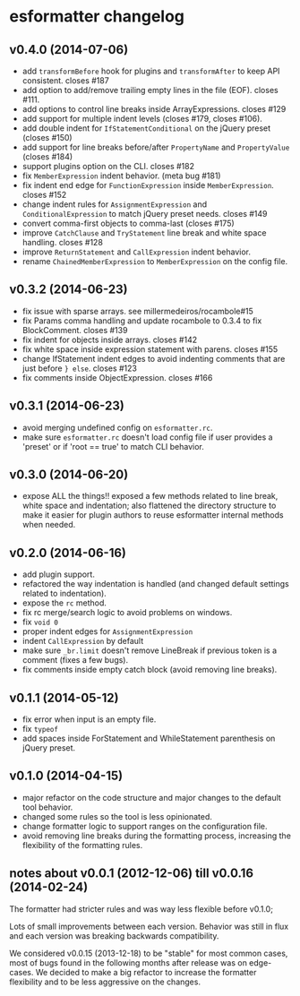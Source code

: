 # esformatter changelog

## v0.4.0 (2014-07-06)

 - add `transformBefore` hook for plugins and `transformAfter` to keep API consistent. closes #187
 - add option to add/remove trailing empty lines in the file (EOF). closes #111.
 - add options to control line breaks inside ArrayExpressions. closes #129
 - add support for multiple indent levels (closes #179, closes #106).
 - add double indent for `IfStatementConditional` on the jQuery preset (closes #150)
 - add support for line breaks before/after `PropertyName` and `PropertyValue` (closes #184)
 - support plugins option on the CLI. closes #182
 - fix `MemberExpression` indent behavior. (meta bug #181)
 - fix indent end edge for `FunctionExpression` inside `MemberExpression`. closes #152
 - change indent rules for `AssignmentExpression` and `ConditionalExpression` to match jQuery preset needs. closes #149
 - convert comma-first objects to comma-last (closes #175)
 - improve `CatchClause` and `TryStatement` line break and white space handling. closes #128
 - improve `ReturnStatement` and `CallExpression` indent behavior.
 - rename `ChainedMemberExpression` to `MemberExpression` on the config file.

## v0.3.2 (2014-06-23)

 - fix issue with sparse arrays. see millermedeiros/rocambole#15
 - fix Params comma handling and update rocambole to 0.3.4 to fix BlockComment. closes #139
 - fix indent for objects inside arrays. closes #142
 - fix white space inside expression statement with parens. closes #155
 - change IfStatement indent edges to avoid indenting comments that are just before `} else`. closes #123
 - fix comments inside ObjectExpression. closes #166


## v0.3.1 (2014-06-23)

 - avoid merging undefined config on `esformatter.rc`.
 - make sure `esformatter.rc` doesn't load config file if user provides
   a 'preset' or if 'root == true' to match CLI behavior.


## v0.3.0 (2014-06-20)

 - expose ALL the things!! exposed a few methods related to line break, white
   space and indentation; also flattened the directory structure to make it
   easier for plugin authors to reuse esformatter internal methods when needed.


## v0.2.0 (2014-06-16)

 - add plugin support.
 - refactored the way indentation is handled (and changed default settings
   related to indentation).
 - expose the `rc` method.
 - fix rc merge/search logic to avoid problems on windows.
 - fix `void 0`
 - proper indent edges for `AssignmentExpression`
 - indent `CallExpression` by default
 - make sure `_br.limit` doesn't remove LineBreak if previous token is
   a comment (fixes a few bugs).
 - fix comments inside empty catch block (avoid removing line breaks).


## v0.1.1 (2014-05-12)

 - fix error when input is an empty file.
 - fix `typeof`
 - add spaces inside ForStatement and WhileStatement parenthesis on jQuery
   preset.


## v0.1.0 (2014-04-15)

 - major refactor on the code structure and major changes to the default tool
   behavior.
 - changed some rules so the tool is less opinionated.
 - change formatter logic to support ranges on the configuration file.
 - avoid removing line breaks during the formatting process, increasing the
   flexibility of the formatting rules.


## notes about v0.0.1 (2012-12-06) till v0.0.16 (2014-02-24)

The formatter had stricter rules and was way less flexible before v0.1.0;

Lots of small improvements between each version. Behavior was still in flux and
each version was breaking backwards compatibility.

We considered v0.0.15 (2013-12-18) to be "stable" for most common cases, most
of bugs found in the following months after release was on edge-cases. We
decided to make a big refactor to increase the formatter flexibility and to be
less aggressive on the changes.



